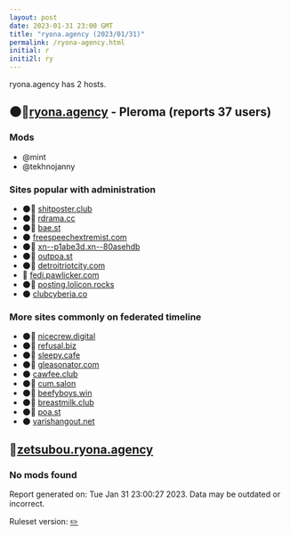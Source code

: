 ```yaml
---
layout: post
date: 2023-01-31 23:00 GMT
title: "ryona.agency (2023/01/31)"
permalink: /ryona-agency.html
initial: r
initi2l: ry
---
```


ryona.agency has 2 hosts.

## 🌑🧸[ryona.agency](https://ryona.agency) - Pleroma (reports 37 users)

### Mods
 * @mint
 * @tekhnojanny

### Sites popular with administration

* 🌑🧸 [shitposter.club](/shitposter-club.html)
* 🌑🧸 [rdrama.cc](/rdrama-cc.html)
* 🌑🧸 [bae.st](/bae-st.html)
* 🌑 [freespeechextremist.com](/freespeechextremist-com.html)
* 🌑🧸 [xn--p1abe3d.xn--80asehdb](/xn--p1abe3d-xn--80asehdb.html)
* 🌑🧸 [outpoa.st](/outpoa-st.html)
* 🌑🧸 [detroitriotcity.com](/detroitriotcity-com.html)
* 🐘 [fedi.pawlicker.com](/fedi-pawlicker-com.html)
* 🌑🧸 [posting.lolicon.rocks](/posting-lolicon-rocks.html)
* 🌑 [clubcyberia.co](/clubcyberia-co.html)

### More sites commonly on federated timeline

* 🌑🧸 [nicecrew.digital](/nicecrew-digital.html)
* 🌑🧸 [refusal.biz](/refusal-biz.html)
* 🌑🧸 [sleepy.cafe](/sleepy-cafe.html)
* 🌑🧸 [gleasonator.com](/gleasonator-com.html)
* 🌑 [cawfee.club](/cawfee-club.html)
* 🌑🧸 [cum.salon](/cum-salon.html)
* 🌑🧸 [beefyboys.win](/beefyboys-win.html)
* 🌑🧸 [breastmilk.club](/breastmilk-club.html)
* 🌑🧸 [poa.st](/poa-st.html)
* 🌑 [varishangout.net](/varishangout-net.html)

## 🐘[zetsubou.ryona.agency](https://zetsubou.ryona.agency)

### No mods found

Report generated on: Tue Jan 31 23:00:27 2023. Data may be outdated or incorrect.

Ruleset version: [✏️](/version-pencil)
